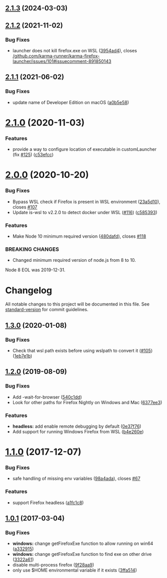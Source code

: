 ## [2.1.3](https://github.com/karma-runner/karma-firefox-launcher/compare/v2.1.2...v2.1.3) (2024-03-03)

## [2.1.2](https://github.com/karma-runner/karma-firefox-launcher/compare/v2.1.1...v2.1.2) (2021-11-02)


### Bug Fixes

* launcher does not kill firefox.exe on WSL ([3954ad4](https://github.com/karma-runner/karma-firefox-launcher/commit/3954ad4a23bbc1b5886d33c2c9bf39161a9c5f3c)), closes [/github.com/karma-runner/karma-firefox-launcher/issues/101#issuecomment-891850143](https://github.com//github.com/karma-runner/karma-firefox-launcher/issues/101/issues/issuecomment-891850143)

## [2.1.1](https://github.com/karma-runner/karma-firefox-launcher/compare/v2.1.0...v2.1.1) (2021-06-02)


### Bug Fixes

* update name of Developer Edition on macOS ([a0b5e58](https://github.com/karma-runner/karma-firefox-launcher/commit/a0b5e5858a2503c54a429904b133849f90514d6d))

# [2.1.0](https://github.com/karma-runner/karma-firefox-launcher/compare/v2.0.0...v2.1.0) (2020-11-03)


### Features

* provide a way to configure location of executable in customLauncher (fix [#125](https://github.com/karma-runner/karma-firefox-launcher/issues/125)) ([c53efcc](https://github.com/karma-runner/karma-firefox-launcher/commit/c53efcc5f0abf72c0213f826d2b147d01241a39c))

# [2.0.0](https://github.com/karma-runner/karma-firefox-launcher/compare/v1.3.0...v2.0.0) (2020-10-20)


### Bug Fixes

* Bypass WSL check if Firefox is present in WSL environment ([23a5d10](https://github.com/karma-runner/karma-firefox-launcher/commit/23a5d10baeba016d4c30a7378a795de4561f1160)), closes [#107](https://github.com/karma-runner/karma-firefox-launcher/issues/107)
* Update is-wsl to v2.2.0 to detect docker under WSL ([#116](https://github.com/karma-runner/karma-firefox-launcher/issues/116)) ([c585393](https://github.com/karma-runner/karma-firefox-launcher/commit/c58539341897ebbaf9ada80f3fb9a8818046b1b3))


### Features

* Make Node 10 minimum required version ([480dafd](https://github.com/karma-runner/karma-firefox-launcher/commit/480dafd7d0055ed55af211af301754a9e3972ab5)), closes [#118](https://github.com/karma-runner/karma-firefox-launcher/issues/118)


### BREAKING CHANGES

* Changed minimum required version of node.js from 8 to 10.

Node 8 EOL was 2019-12-31.

# Changelog

All notable changes to this project will be documented in this file. See [standard-version](https://github.com/conventional-changelog/standard-version) for commit guidelines.

## [1.3.0](https://github.com/karma-runner/karma-firefox-launcher/compare/v1.2.0...v1.3.0) (2020-01-08)


### Bug Fixes

* Check that wsl path exists before using wslpath to convert it ([#105](https://github.com/karma-runner/karma-firefox-launcher/issues/105)) ([1eb7e1b](https://github.com/karma-runner/karma-firefox-launcher/commit/1eb7e1b))

## [1.2.0](https://github.com/karma-runner/karma-firefox-launcher/compare/v1.1.0...v1.2.0) (2019-08-09)


### Bug Fixes

* Add -wait-for-browser ([540c1dd](https://github.com/karma-runner/karma-firefox-launcher/commit/540c1dd))
* Look for other paths for Firefox Nightly on Windows and Mac ([6377ee3](https://github.com/karma-runner/karma-firefox-launcher/commit/6377ee3))


### Features

* **headless:** add enable remote debugging by default ([0e37f76](https://github.com/karma-runner/karma-firefox-launcher/commit/0e37f76))
* Add support for running Windows Firefox from WSL ([b4e260e](https://github.com/karma-runner/karma-firefox-launcher/commit/b4e260e))

<a name="1.1.0"></a>
# [1.1.0](https://github.com/karma-runner/karma-firefox-launcher/compare/v1.0.1...v1.1.0) (2017-12-07)


### Bug Fixes

* safe handling of missing env variables ([98a4ada](https://github.com/karma-runner/karma-firefox-launcher/commit/98a4ada)), closes [#67](https://github.com/karma-runner/karma-firefox-launcher/issues/67)


### Features

* support Firefox headless ([a1fc1c8](https://github.com/karma-runner/karma-firefox-launcher/commit/a1fc1c8))



<a name="1.0.1"></a>
## [1.0.1](https://github.com/karma-runner/karma-firefox-launcher/compare/v1.0.0...v1.0.1) (2017-03-04)


### Bug Fixes

* **windows:** change getFirefoxExe function to allow running on win64 ([a332915](https://github.com/karma-runner/karma-firefox-launcher/commit/a332915))
* **windows:** change getFirefoxExe function to find exe on other drive ([3322a61](https://github.com/karma-runner/karma-firefox-launcher/commit/3322a61))
* disable multi-process firefox ([9f28aa9](https://github.com/karma-runner/karma-firefox-launcher/commit/9f28aa9))
* only use $HOME environmental variable if it exists ([3ffa514](https://github.com/karma-runner/karma-firefox-launcher/commit/3ffa514))
